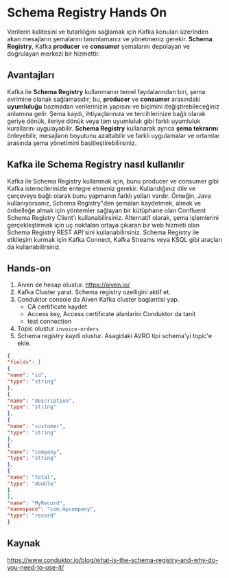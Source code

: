 # Schema Registry Hands On
Verilerin kalitesini ve tutarlılığını sağlamak için Kafka konuları üzerinden akan mesajların şemalarını tanımlamanız ve yönetmeniz gerekir. **Schema Registry**, Kafka **producer** ve **consumer** şemalarını depolayan ve doğrulayan merkezi bir hizmettir. 

## Avantajları
Kafka ile **Schema Registry** kullanmanın temel faydalarından biri, şema evrimine olanak sağlamasıdır; bu, **producer** ve **consumer** arasındaki **uyumluluğu** bozmadan verilerinizin yapısını ve biçimini değiştirebileceğiniz anlamına gelir. Şema kaydı, ihtiyaçlarınıza ve tercihlerinize bağlı olarak geriye dönük, ileriye dönük veya tam uyumluluk gibi farklı uyumluluk kurallarını uygulayabilir. **Schema Registry** kullanarak ayrıca **şema tekrarını** önleyebilir, mesajların boyutunu azaltabilir ve farklı uygulamalar ve ortamlar arasında şema yönetimini basitleştirebilirsiniz.

## Kafka ile Schema Registry nasıl kullanılır
Kafka ile Schema Registry kullanmak için, bunu producer ve consumer gibi Kafka istemcilerinizle entegre etmeniz gerekir. Kullandığınız dile ve çerçeveye bağlı olarak bunu yapmanın farklı yolları vardır. Örneğin, Java kullanıyorsanız, Schema Registry"den şemaları kaydetmek, almak ve önbelleğe almak için yöntemler sağlayan bir kütüphane olan Confluent Schema Registry Client'ı kullanabilirsiniz. Alternatif olarak, şema işlemlerini gerçekleştirmek için uç noktaları ortaya çıkaran bir web hizmeti olan Schema Registry REST API'sini kullanabilirsiniz. Schema Registry ile etkileşim kurmak için Kafka Connect, Kafka Streams veya KSQL gibi araçları da kullanabilirsiniz.

## Hands-on

 1. Aiven de hesap olustur. https://aiven.io/
 2. Kafka Cluster yarat. Schema registry ozelligini  aktif et.
 3. Conduktor console da Aiven Kafka cluster baglantisi yap.
	 - CA certificate kaydet
	 - Access key, Access certificate alanlarini Conduktor da tanit
	 - test connection
 4. Topic olustur `invoice-orders`
 5. Schema registry kaydi olustur. Asagidaki AVRO tipi schema'yi topic'e ekle.

```json
{
"fields": [
{
"name": "id",
"type": "string"
},
{
"name": "description",
"type": "string"
},
{
"name": "customer",
"type": "string"
},
{
"name": "company",
"type": "string"
},
{
"name": "total",
"type": "double"
}
],
"name": "MyRecord",
"namespace": "com.mycompany",
"type": "record"
}
```
## Kaynak
https://www.conduktor.io/blog/what-is-the-schema-registry-and-why-do-you-need-to-use-it/